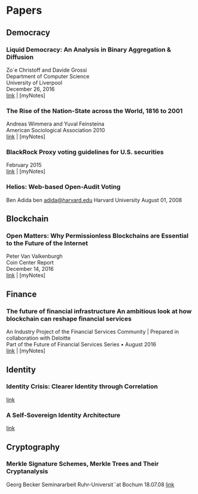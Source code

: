 # Papers

## Democracy

### Liquid Democracy: An Analysis in Binary Aggregation & Diffusion
Zo´e Christoff and Davide Grossi  
Department of Computer Science  
University of Liverpool  
December 26, 2016  
[link](https://arxiv.org/pdf/1612.08048v1.pdf) | [myNotes]

### The Rise of the Nation-State across the World, 1816 to 2001
Andreas Wimmera and Yuval Feinsteina  
American Sociological Association 2010  
[link](http://www.columbia.edu/~aw2951/WimmerFeinstein.pdf) | [myNotes]

### BlackRock Proxy voting guidelines for U.S. securities
February 2015  
[link](https://www.blackrock.com/corporate/en-br/literature/fact-sheet/blk-responsible-investment-guidelines-us.pdf) | [myNotes]

### Helios: Web-based Open-Audit Voting
Ben Adida
ben adida@harvard.edu
Harvard University
August 01, 2008

## Blockchain

### Open Matters: Why Permissionless Blockchains are Essential to the Future of the Internet
Peter Van Valkenburgh  
Coin Center Report  
December 14, 2016  
[link](https://coincenter.org/files/2016-12/openmattersv1-1.pdf) | [myNotes]

## Finance

### The future of financial infrastructure An ambitious look at how blockchain can reshape financial services

An Industry Project of the Financial Services Community | Prepared in collaboration with Deloitte  
Part of the Future of Financial Services Series • August 2016  
[link](http://www3.weforum.org/docs/WEF_The_future_of_financial_infrastructure.pdf) | [myNotes]

## Identity

### Identity Crisis: Clearer Identity through Correlation
[link](https://github.com/WebOfTrustInfo/ID2020DesignWorkshop/blob/master/final-documents/identity-crisis.pdf)

### A Self-Sovereign Identity Architecture
[link](https://github.com/WebOfTrustInfo/ID2020DesignWorkshop/blob/master/topics-and-advance-readings/a-self-sovereign-identity-architecture.pdf)

## Cryptography

### Merkle Signature Schemes, Merkle Trees and Their Cryptanalysis
Georg Becker
Seminararbeit
Ruhr-Universit¨at Bochum
18.07.08
[link](https://www.emsec.rub.de/media/crypto/attachments/files/2011/04/becker_1.pdf)
